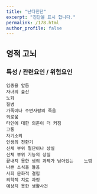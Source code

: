 ```yaml
---
title: "난다진단"
excerpt: "진단을 표시 합니다."
permalink: /178.html
author_profile: false
---
```

## 영적 고뇌



### 특성 / 관련요인 / 위험요인

>   

    임종을 앞둠
    자녀의 출산
    노화
    질병
    가족이나 주변사람의 죽음
    외로움
    타인에 대한 의존이 더 커짐
    고통
    자기소외
    인생의 전환기
    신체 부위 절단이나 상실
    신체 부위 기능의 상실
    끝내지 못한 생의 과제가 남아있는    느낌
    나쁜 소식을 들음
    사회 문화적 결핍
    의학적 치료 과정
    예상치 못한 생활사건
